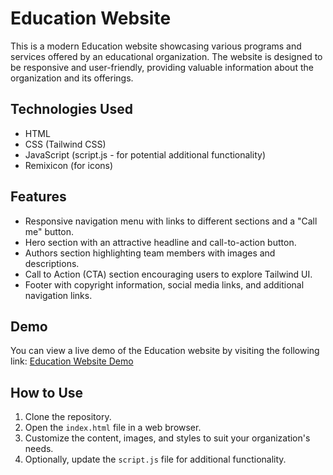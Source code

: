 # Education Website

This is a modern Education website showcasing various programs and services offered by an educational organization. The website is designed to be responsive and user-friendly, providing valuable information about the organization and its offerings.

## Technologies Used

- HTML
- CSS (Tailwind CSS)
- JavaScript (script.js - for potential additional functionality)
- Remixicon (for icons)

## Features

- Responsive navigation menu with links to different sections and a "Call me" button.
- Hero section with an attractive headline and call-to-action button.
- Authors section highlighting team members with images and descriptions.
- Call to Action (CTA) section encouraging users to explore Tailwind UI.
- Footer with copyright information, social media links, and additional navigation links.

## Demo

You can view a live demo of the Education website by visiting the following link: [Education Website Demo](https://www.example.com)

## How to Use

1. Clone the repository.
2. Open the `index.html` file in a web browser.
3. Customize the content, images, and styles to suit your organization's needs.
4. Optionally, update the `script.js` file for additional functionality.

